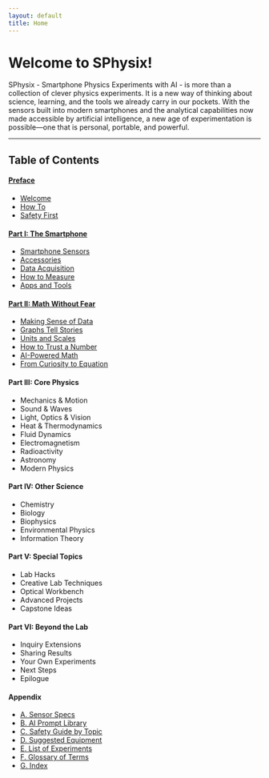 ```yaml
---
layout: default
title: Home
---
```


# Welcome to SPhysix!

SPhysix - Smartphone Physics Experiments with AI - is more than a collection of clever physics experiments. It is a new way of thinking about science, learning, and the tools we already carry in our pockets. With the sensors built into modern smartphones and the analytical capabilities now made accessible by artificial intelligence, a new age of experimentation is possible—one that is personal, portable, and powerful.

---
## Table of Contents

#### [Preface](chapters/0_0_Preface.html)
- [Welcome](chapters/0_1_Welcome.html)  
- [How To](chapters/0_2_How_To.html)  
- [Safety First](chapters/0_3_Safety_First.html)  

#### [Part I: The Smartphone](chapters/1_0_Smartphone.html)
- [Smartphone Sensors](chapters/1_1_Sensors.html)  
- [Accessories](chapters/1_2_Accessories.html)  
- [Data Acquisition](chapters/1_3_Data.html)
- [How to Measure](chapters/1_4_Measure.html)
- [Apps and Tools](chapters/1_5_Apps.html)
 
#### [Part II: Math Without Fear](chapters/2_0_Math.html)
- [Making Sense of Data](chapters/2_1_Data.html)  
- [Graphs Tell Stories](chapters/2_2_Graphs.html)  
- [Units and Scales](chapters/2_3_Units.html)  
- [How to Trust a Number](chapters/2_4_Trust.html)  
- [AI-Powered Math](chapters/2_5_AI.html)  
- [From Curiosity to Equation](chapters/2_6_Equation.html)
  
#### Part III: Core Physics
- Mechanics & Motion  
- Sound & Waves  
- Light, Optics & Vision  
- Heat & Thermodynamics  
- Fluid Dynamics  
- Electromagnetism  
- Radioactivity  
- Astronomy  
- Modern Physics  

#### Part IV: Other Science
- Chemistry  
- Biology  
- Biophysics  
- Environmental Physics  
- Information Theory  

#### Part V: Special Topics
- Lab Hacks  
- Creative Lab Techniques  
- Optical Workbench  
- Advanced Projects  
- Capstone Ideas  

#### Part VI: Beyond the Lab
- Inquiry Extensions  
- Sharing Results  
- Your Own Experiments  
- Next Steps 
- Epilogue

#### Appendix
- [A. Sensor Specs](chapters/A_Sensors.html)  
- [B. AI Prompt Library](chapters/B_Prompts.html)  
- [C. Safety Guide by Topic](chapters/C_Safety.html)  
- [D. Suggested Equipment](chapters/D_Equipment.html)  
- [E. List of Experiments](chapters/E_Experiments.html)  
- [F. Glossary of Terms](chapters/F_Glossary.html)  
- [G. Index](chapters/G_Index.html)
